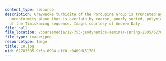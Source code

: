 ```yaml
---
content_type: resource
description: Greywacke turbidite of the Porcupine Group is truncated against an unequivocal
  unconformity plane that is overlain by coarse, poorly sorted, polymict conglomerate
  of the Timiskaming sequence. Images courtesy of Andrew Daly.
file: null
file_location: /coursemedia/12-753-geodynamics-seminar-spring-2005/627835859c3a6994cff0c0409d451701_10.jpg
file_type: image/jpeg
resourcetype: Image
title: 10.jpg
uid: 62783585-9c3a-6994-cff0-c0409d451701
---
```

